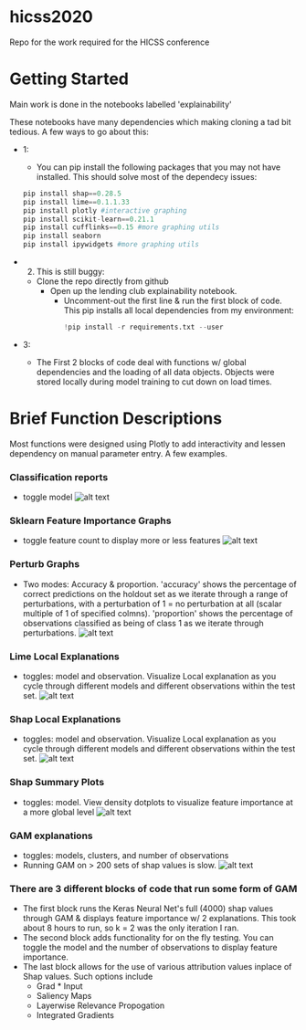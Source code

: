 # hicss2020
Repo for the work required for the HICSS conference

# Getting Started
Main work is done in the notebooks labelled 'explainability'

These notebooks have many dependencies which making cloning a tad bit tedious.
A few ways to go about this:

- 1:
  - You can pip install the following packages that you may not have installed. This should solve most of the dependecy issues:
  ```python
  pip install shap==0.28.5
  pip install lime==0.1.1.33
  pip install plotly #interactive graphing
  pip install scikit-learn==0.21.1
  pip install cufflinks==0.15 #more graphing utils
  pip install seaborn
  pip install ipywidgets #more graphing utils
  ```
- 2. This is still buggy:
    - Clone the repo directly from github
      - Open up the lending club explainability notebook.
        - Uncomment-out the first line & run the first block of code. This pip installs all local dependencies from my environment:
          ```python
          !pip install -r requirements.txt --user
          ```


 - 3:
   - The First 2 blocks of code deal with functions w/ global dependencies and the loading of all data objects.
    Objects were stored locally during model training to cut down on load times.

# Brief Function Descriptions
Most functions were designed using Plotly to add interactivity and lessen dependency on manual parameter entry.
A few examples.
### Classification reports
- toggle model
![alt text](https://github.com/drcastillo/hicss2020/blob/master/images/classreport_jpg.PNG "Logo Title Text 1")

### Sklearn Feature Importance Graphs
  - toggle feature count to display more or less features
  ![alt text](https://github.com/drcastillo/hicss2020/blob/master/images/sklearnfeatimp_jpg.PNG "Logo Title Text 1")

### Perturb Graphs
  - Two modes: Accuracy & proportion.
    'accuracy' shows the percentage of correct predictions on the holdout set as we iterate through a range of perturbations,
    with a perturbation of 1 = no perturbation at all (scalar multiple of 1 of specified colmns).
    'proportion' shows the percentage of observations classified as being of class 1 as we iterate through perturbations.
  ![alt text](https://github.com/drcastillo/hicss2020/blob/master/images/pert_graph_2.jpg "Logo Title Text 1")  

### Lime Local Explanations
  - toggles: model and observation. Visualize Local explanation as you cycle through different models and different observations within the test set.
  ![alt text](https://github.com/drcastillo/hicss2020/blob/master/images/lime_local.jpg "Logo Title Text 1")  

### Shap Local Explanations
  - toggles: model and observation. Visualize Local explanation as you cycle through different models and different observations within the test set.
  ![alt text](https://github.com/drcastillo/hicss2020/blob/master/images/shap_local.jpg "Logo Title Text 1")  

### Shap Summary Plots
  - toggles: model. View density dotplots to visualize feature importance at a more global level
  ![alt text](https://github.com/drcastillo/hicss2020/blob/master/images/shap_summary.jpg "Logo Title Text 1")  

### GAM explanations
  - toggles: models, clusters, and number of observations
  - Running GAM on > 200 sets of shap values is slow.
  ![alt text](https://github.com/drcastillo/hicss2020/blob/master/images/gam_jpg.PNG "Logo Title Text 1")  

### There are 3 different blocks of code that run some form of GAM
  - The first block runs the Keras Neural Net's full (4000) shap values through GAM & displays feature importance w/ 2 explanations.
      This took about 8 hours to run, so k = 2 was the only iteration I ran.
  - The second block adds functionality for on the fly testing. You can toggle the model and the number of observations to display feature importance.
  - The last block allows for the use of various attribution values inplace of Shap values. Such options include
    - Grad * Input
    - Saliency Maps
    - Layerwise Relevance Propogation
    - Integrated Gradients
